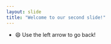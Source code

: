 ```yaml
---
layout: slide
title: "Welcome to our second slide!"
---
```

* :smile:
Use the left arrow to go back!

